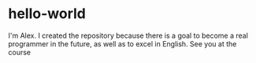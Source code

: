 # hello-world
I'm Alex. I created the repository because there is a goal to become a real programmer in the future, as well as to excel in English. See you at the course
